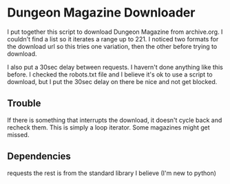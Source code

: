 # Dungeon Magazine Downloader

I put together this script to download Dungeon Magazine from archive.org. I couldn't find a list so it iterates a range up to 221. I noticed two formats for the download url so this tries one variation, then the other before trying to download.

I also put a 30sec delay between requests. I havern't done anything like this before. I checked the robots.txt file and I believe it's ok to use a script to download, but I put the 30sec delay on there be nice and not get blocked.

## Trouble
If there is something that interrupts the download, it doesn't cycle back and recheck them. This is simply a loop iterator. Some magazines might get missed.

## Dependencies
requests
the rest is from the standard library I believe (I'm new to python)
